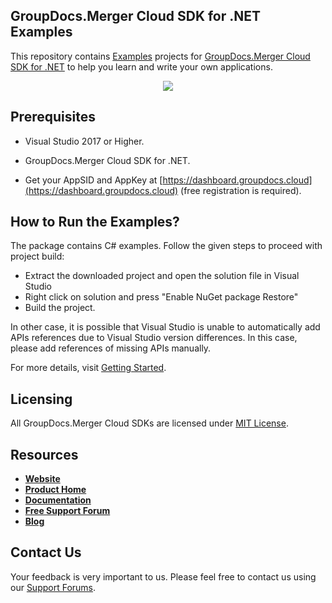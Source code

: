 ## GroupDocs.Merger Cloud SDK for .NET Examples
This repository contains [Examples](Examples) projects for [GroupDocs.Merger Cloud SDK for .NET](https://github.com/groupdocs-merger-cloud/groupdocs-merger-cloud-dotnet) to help you learn and write your own applications.

<p align="center">
  <a title="Download complete GroupDocs.Merger Cloud SDK .NET Example source code" href="https://github.com/groupdocs-merger-cloud/groupdocs-merger-cloud-dotnet-samples/archive/master.zip">
	<img src="https://raw.github.com/AsposeExamples/java-examples-dashboard/master/images/downloadZip-Button-Large.png" />
  </a>
</p>

## Prerequisites

+ Visual Studio 2017 or Higher.

+ GroupDocs.Merger Cloud SDK for .NET.

+ Get your AppSID and AppKey at [https://dashboard.groupdocs.cloud](https://dashboard.groupdocs.cloud) (free registration is required).

## How to Run the Examples?

The package contains C# examples. Follow the given steps to proceed with project build:

* Extract the downloaded project and open the solution file in Visual Studio
* Right click on solution and press "Enable NuGet package Restore"
* Build the project.

In other case, it is possible that Visual Studio is unable to automatically add APIs references due to Visual Studio version differences. In this case, please add references of missing APIs manually.

For more details, visit  [Getting Started](https://docs.groupdocs.cloud/display/mergercloud/Getting+Started).

## Licensing
All GroupDocs.Merger Cloud SDKs are licensed under [MIT License](LICENSE).

## Resources
+ [**Website**](https://www.groupdocs.cloud)
+ [**Product Home**](https://products.groupdocs.cloud/merger)
+ [**Documentation**](https://docs.groupdocs.cloud/display/mergercloud/Home)
+ [**Free Support Forum**](https://forum.groupdocs.cloud/c/merger)
+ [**Blog**](https://blog.groupdocs.cloud/category/merger)

## Contact Us
Your feedback is very important to us. Please feel free to contact us using our [Support Forums](https://forum.groupdocs.cloud/c/merger).
